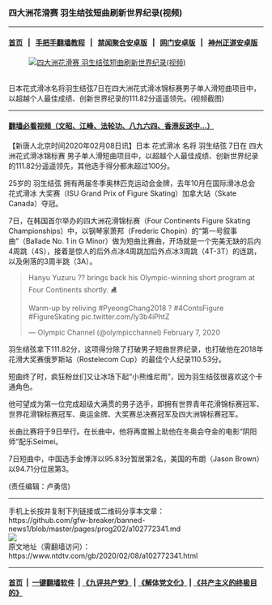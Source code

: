 ### 四大洲花滑赛 羽生结弦短曲刷新世界纪录(视频)
------------------------

#### [首页](https://github.com/gfw-breaker/banned-news1/blob/master/README.md) &nbsp;&nbsp;|&nbsp;&nbsp; [手把手翻墙教程](https://github.com/gfw-breaker/guides/wiki) &nbsp;&nbsp;|&nbsp;&nbsp; [禁闻聚合安卓版](https://github.com/gfw-breaker/bn-android) &nbsp;&nbsp;|&nbsp;&nbsp; [网门安卓版](https://github.com/oGate2/oGate) &nbsp;&nbsp;|&nbsp;&nbsp; [神州正道安卓版](https://github.com/SzzdOgate/update) 



<div><div class="featured_image">
 <a href="https://i.ntdtv.com/assets/uploads/2020/02/1-102.jpg" target="_blank">
  <figure>
   <img alt="四大洲花滑赛 羽生结弦短曲刷新世界纪录(视频)" src="https://i.ntdtv.com/assets/uploads/2020/02/1-102-800x450.jpg"/>
  </figure><br/>
 </a>
 <span class="caption">
  日本花式滑冰名将羽生结弦7日在四大洲花式滑冰锦标赛男子单人滑短曲项目中，以超越个人最佳成绩、创新世界纪录的111.82分遥遥领先。(视频截图)
 </span>
</div>
</div><hr/>

#### [翻墙必看视频（文昭、江峰、法轮功、八九六四、香港反送中...）](http://167.172.214.107/home.html)

<div><div class="post_content" itemprop="articleBody">
 <p>
  【新唐人北京时间2020年02月08日讯】日本
  <ok href="https://www.ntdtv.com/gb/花式滑冰.htm">
   花式滑冰
  </ok>
  名将
  <ok href="https://www.ntdtv.com/gb/羽生结弦.htm">
   羽生结弦
  </ok>
  7日在
  <ok href="https://www.ntdtv.com/gb/四大洲花式滑冰锦标赛.htm">
   四大洲花式滑冰锦标赛
  </ok>
  男子单人滑短曲项目中，以超越个人最佳成绩、创新世界纪录的111.82分遥遥领先，其他选手得分都未超过100分。
 </p>
 <p>
  25岁的
  <ok href="https://www.ntdtv.com/gb/羽生结弦.htm">
   羽生结弦
  </ok>
  拥有两届冬季奥林匹克运动会金牌，去年10月在国际滑冰总会
  <ok href="https://www.ntdtv.com/gb/花式滑冰.htm">
   花式滑冰
  </ok>
  大奖赛（ISU Grand Prix of Figure Skating）加拿大站（Skate Canada）夺冠。
 </p>
 <p>
  7日，在韩国首尔举办的四大洲花滑锦标赛（Four Continents Figure Skating Championships）中，以钢琴家萧邦（Frederic Chopin）的“第一号叙事曲”（Ballade No. 1 in G Minor）做为短曲比赛曲，开场就是一个完美无缺的后内4周跳（4S），接着是惊人的后外点冰4周跳加后外点冰3周跳（4T-3T）的连跳，以及俐落的3周半跳（3A）。
 </p>
 <blockquote class="twitter-tweet">
  <p dir="ltr" lang="en">
   Hanyu Yuzuru ?? brings back his Olympic-winning short program at Four Continents shortly. ⛸️
  </p>
  <p>
   Warm-up by reliving
   <ok href="https://twitter.com/hashtag/PyeongChang2018?src=hash&amp;ref_src=twsrc%5Etfw">
    #PyeongChang2018
   </ok>
   ?
   <ok href="https://twitter.com/hashtag/4ContsFigure?src=hash&amp;ref_src=twsrc%5Etfw">
    #4ContsFigure
   </ok>
   <ok href="https://twitter.com/hashtag/FigureSkating?src=hash&amp;ref_src=twsrc%5Etfw">
    #FigureSkating
   </ok>
   <ok href="https://t.co/ly3b4iPhtZ">
    pic.twitter.com/ly3b4iPhtZ
   </ok>
  </p>
  <p>
   — Olympic Channel (@olympicchannel)
   <ok href="https://twitter.com/olympicchannel/status/1225722905180372993?ref_src=twsrc%5Etfw">
    February 7, 2020
   </ok>
  </p>
 </blockquote>
 <p>
  <script async="" charset="utf-8" src="https://platform.twitter.com/widgets.js">
  </script>
 </p>
 <p>
  羽生结弦拿下111.82分，这项得分除了打破男子短曲世界纪录，也打破他在2018年花滑大奖赛俄罗斯站（Rostelecom Cup）的最佳个人纪录110.53分。
 </p>
 <p>
  短曲终了时，疯狂粉丝们又让冰场下起“小熊维尼雨”，因为羽生结弦很喜欢这个卡通角色。
 </p>
 <p>
  他可望成为第一位完成超级大满贯的男子选手，即拥有世界青年花滑锦标赛冠军、世界花滑锦标赛冠军、奥运金牌、大奖赛总决赛冠军及四大洲锦标赛冠军。
 </p>
 <p>
  长曲比赛将于9日举行。在长曲中，他将再度搬上助他在冬奥会夺金的电影“阴阳师”配乐Seimei。
 </p>
 <p>
  7日短曲中，中国选手金博洋以95.83分暂居第2名，美国的布朗（Jason Brown）以94.71分位居第3。
 </p>
 <p>
  (责任编辑：卢勇信)
 </p>
 <div class="single_ad">
 </div>
</div>
</div>
<hr/>
手机上长按并复制下列链接或二维码分享本文章：<br/>
https://github.com/gfw-breaker/banned-news1/blob/master/pages/prog202/a102772341.md <br/>
<a href='https://github.com/gfw-breaker/banned-news1/blob/master/pages/prog202/a102772341.md'><img src='https://github.com/gfw-breaker/banned-news1/blob/master/pages/prog202/a102772341.md.png'/></a> <br/>
原文地址（需翻墙访问）：https://www.ntdtv.com/gb/2020/02/08/a102772341.html


------------------------
#### [首页](https://github.com/gfw-breaker/banned-news1/blob/master/README.md) &nbsp;|&nbsp; [一键翻墙软件](https://github.com/gfw-breaker/nogfw/blob/master/README.md) &nbsp;| [《九评共产党》](https://github.com/gfw-breaker/9ping.md/blob/master/README.md#九评之一评共产党是什么) | [《解体党文化》](https://github.com/gfw-breaker/jtdwh.md/blob/master/README.md) | [《共产主义的终极目的》](https://github.com/gfw-breaker/gczydzjmd.md/blob/master/README.md)


<img src='http://gfw-breaker.win/banned-news/pages/prog202/a102772341.md' width='0px' height='0px'/>